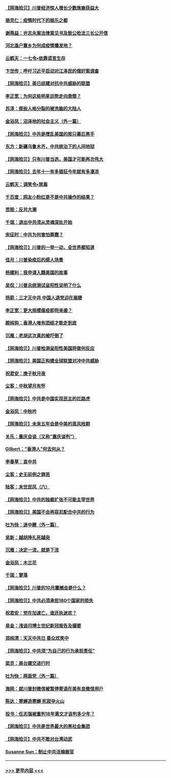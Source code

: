 #### [【网海拾贝】川普经济惊人增长少数族裔获益大](../pages/nsc993/n12471565.md?t=10140551) 
#### [骆克仁：疫情时代下的娱乐之都](../pages/nsc993/n12471312.md?t=10140551) 
#### [谢燕益：许志永案法律意见书及致公检法三长公开信](../pages/nsc993/n12470870.md?t=10140551) 
#### [河北渔户寨乡为何成疫情爆发地？](../pages/nsc993/n12464936.md?t=10140551) 
#### [云鹤天：一七令▪依靠谎言生存](../pages/nsc993/n12470034.md?t=10140551) 
#### [卞世传：呼吁习近平启动对江泽民的俄奸案调查](../pages/nsc993/n12469722.md?t=10140551) 
#### [【网海拾贝】美已组建对抗中共威胁的联盟](../pages/nsc993/n12469018.md?t=10140551) 
#### [李正宽：为何这些明星运势走向衰颓？](../pages/nsc993/n12468730.md?t=10140551) 
#### [苏淳：那些人格分裂的被洗脑的大陆人](../pages/nsc993/n12467858.md?t=10140551) 
#### [金浴凤：沼泽地的社会主义（外一篇）](../pages/nsc993/n12467792.md?t=10140551) 
#### [【网海拾贝】中共是搅乱美国的那只幕后黑手](../pages/nsc993/n12467700.md?t=10140551) 
#### [东方：新疆乌鲁木齐，中共统治下的人间地狱](../pages/nsc993/n12466075.md?t=10140551) 
#### [【网海拾贝】只有川普当选，美国才可能再次伟大](../pages/nsc993/n12466013.md?t=10140551) 
#### [【网海拾贝】去年十一有多猖狂今年就有多凄凉](../pages/nsc993/n12463649.md?t=10140551) 
#### [云鹤天：调笑令▪禁毒](../pages/nsc993/n12462975.md?t=10140551) 
#### [千百度：网友小粉红是不是中共操作的结果？](../pages/nsc993/n12461025.md?t=10140551) 
#### [苦胆：反共大潮](../pages/nsc993/n12459469.md?t=10140551) 
#### [千瑞：退出中共须从灵魂深处开始](../pages/nsc993/n12459437.md?t=10140551) 
#### [宋征时：中共为何害怕蔡霞？](../pages/nsc993/n12459097.md?t=10140551) 
#### [【网海拾贝】川普的一举一动，全世界都知道](../pages/nsc993/n12458825.md?t=10140551) 
#### [佳月：川普染疫后的感人场景](../pages/nsc993/n12456994.md?t=10140551) 
#### [杨建利：我申请入籍美国的故事](../pages/nsc993/n12455635.md?t=10140551) 
#### [吴侃：川普总统测试呈阳性说明了什么](../pages/nsc993/n12451869.md?t=10140551) 
#### [扬箭：三才灭中共 中国人退党迫在眉睫](../pages/nsc993/n12451842.md?t=10140551) 
#### [李正宽：更大规模瘟疫即将来袭？](../pages/nsc993/n12451455.md?t=10140551) 
#### [颜纯钩：香港人唯有团结才能走到底](../pages/nsc993/n12450870.md?t=10140551) 
#### [沉雁：老胡这次真的被吓倒了](../pages/nsc993/n12449796.md?t=10140551) 
#### [【网海拾贝】川普检测呈阳性美国将做何反应](../pages/nsc993/n12449042.md?t=10140551) 
#### [【网海拾贝】美国正构建全球联盟对冲中共威胁](../pages/nsc993/n12446580.md?t=10140551) 
#### [祝君安：庚子秋月夜](../pages/nsc993/n12445870.md?t=10140551) 
#### [尘客：中秋望月有怀](../pages/nsc993/n12444632.md?t=10140551) 
#### [【网海拾贝】中共是中国实现民主的拦路虎](../pages/nsc993/n12443573.md?t=10140551) 
#### [金浴凤：中秋吟](../pages/nsc993/n12441773.md?t=10140551) 
#### [【网海拾贝】未来五年会是中美的高风险期](../pages/nsc993/n12440760.md?t=10140551) 
#### [关乐：重庆会谈（又称“重庆谈判”）](../pages/nsc993/n12437525.md?t=10140551) 
#### [Gilbert：“香港人”何去何从？](../pages/nsc993/n12435894.md?t=10140551) 
#### [李春草：哀中共](../pages/nsc993/n12435874.md?t=10140551) 
#### [尘客：史无前例之罪恶](../pages/nsc993/n12435762.md?t=10140551) 
#### [陆客：末世民风（六）](../pages/nsc993/n12435354.md?t=10140551) 
#### [【网海拾贝】中共的独裁扩张不可能主宰世界](../pages/nsc993/n12435151.md?t=10140551) 
#### [【网海拾贝】美国不会再容忍配合中共的行为](../pages/nsc993/n12433808.md?t=10140551) 
#### [吐为快：迷中醒（外一篇）](../pages/nsc993/n12433585.md?t=10140551) 
#### [吴新：越胡挣扎死越突](../pages/nsc993/n12433562.md?t=10140551) 
#### [沉雁：决定一流，就是下流](../pages/nsc993/n12432128.md?t=10140551) 
#### [金浴凤：木兰花](../pages/nsc993/n12432124.md?t=10140551) 
#### [千瑞：寥落](../pages/nsc993/n12432071.md?t=10140551) 
#### [【网海拾贝】川普的10月震撼会是什么？](../pages/nsc993/n12431624.md?t=10140551) 
#### [【网海拾贝】中共必须承担180个国家的损失](../pages/nsc993/n12428893.md?t=10140551) 
#### [祝君安：党在加速亡，谁还执迷欢？](../pages/nsc993/n12428652.md?t=10140551) 
#### [易金：浅谈闫博士世纪新冠报告及撮要](../pages/nsc993/n12426822.md?t=10140551) 
#### [郑纯清：天灭中共日 善众欢笑中](../pages/nsc993/n12426784.md?t=10140551) 
#### [【网海拾贝】中共须“为自己的行为承担责任”](../pages/nsc993/n12426067.md?t=10140551) 
#### [梁京：美台建交进行时](../pages/nsc993/n12424066.md?t=10140551) 
#### [吐为快：两面党（外一篇）](../pages/nsc993/n12424043.md?t=10140551) 
#### [海网：就川普封微信被暂停寄语在美有良微信用户](../pages/nsc993/n12424021.md?t=10140551) 
#### [陈达：寒蝉造寒蝉 死寂孕火山](../pages/nsc993/n12423958.md?t=10140551) 
#### [投书：任志强被重判18年黄文才该判多少年？](../pages/nsc993/n12423672.md?t=10140551) 
#### [【网海拾贝】中共是世界最大的黑社会集团](../pages/nsc993/n12423543.md?t=10140551) 
#### [【网海拾贝】中共不敢对台湾动武](../pages/nsc993/n12421418.md?t=10140551) 
#### [Susanne Sun：制止中共活摘器官](../pages/nsc993/n12419654.md?t=10140551) 

----
#### [ >>> 更早内容 <<< ](../indexes/nsc993-earlier.md)
